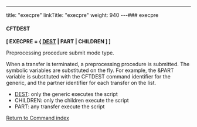 ---
title: "execpre"
linkTitle: "execpre"
weight: 940
---### execpre

#### CFTDEST

****[ EXECPRE = { <u>DEST</u> &#124; PART &#124; CHILDREN ] ]****

Preprocessing procedure submit mode type.

When a transfer is terminated, a preprocessing procedure is submitted. The symbolic variables are substituted on the fly. For example, the &PART variable is substituted with the CFTDEST command identifier for the generic, and the partner identifier for each transfer on the list.

* <u>DEST</u>: only the generic executes the script
* CHILDREN: only the children execute the script
* PART: any transfer execute the script

[Return to Command index](../../)
